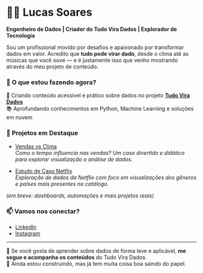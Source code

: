 # 👨‍💻 Lucas Soares

**Engenheiro de Dados | Criador do Tudo Vira Dados | Explorador de Tecnologia**

Sou um profissional movido por desafios e apaixonado por transformar dados em valor. Acredito que **tudo pode virar dado**, desde o clima até as músicas que você ouve — e é justamente isso que venho mostrando através do meu projeto de conteúdo.

### 🚀 O que estou fazendo agora?

🎯 Criando conteúdo acessível e prático sobre dados no projeto [**Tudo Vira Dados**](https://www.instagram.com/tudoviradados)  
📚 Aprofundando conhecimentos em Python, Machine Learning e soluções em nuvem  

### 💼 Projetos em Destaque

- [Vendas vs Clima](https://github.com/lucassoaresf/vendas-vs-clima)  
  *Como o tempo influencia nas vendas? Um case divertido e didático para explorar visualização e análise de dados.*

- [Estudo de Caso Netflix](https://github.com/lucassoaresf/Estudo-de-caso-Netflix)  
  *Exploração de dados da Netflix com foco em visualizações dos gêneros e países mais presentes no catálogo.*

*(em breve: dashboards, automações e mais projetos reais)*

### 📫 Vamos nos conectar?

- [LinkedIn](https://www.linkedin.com/in/lucas-soares-ferreira/)
- [Instagram](https://www.instagram.com/tudoviradados)

---

💬 Se você gosta de aprender sobre dados de forma leve e aplicável, **me segue e acompanha os conteúdos** do Tudo Vira Dados.  
🌱 Ainda estou construindo, mas já tem muita coisa boa saindo do papel.
